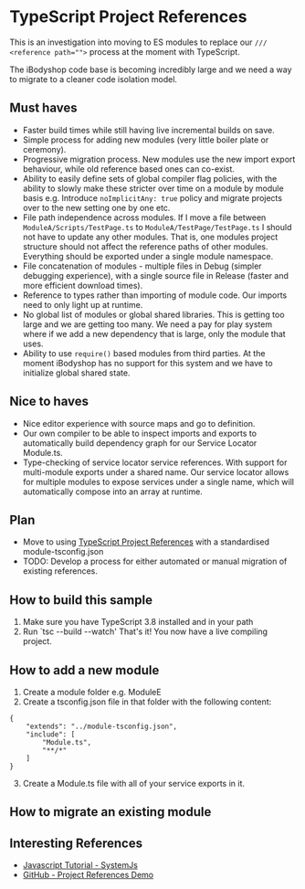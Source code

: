 # TypeScript Project References

This is an investigation into moving to ES modules to replace our `/// <reference path="">` process at the moment with TypeScript.

The iBodyshop code base is becoming incredibly large and we need a way to migrate to a cleaner code isolation model.

## Must haves
* Faster build times while still having live incremental builds on save.
* Simple process for adding new modules (very little boiler plate or ceremony).
* Progressive migration process. New modules use the new import export behaviour, while old reference based ones can co-exist.
* Ability to easily define sets of global compiler flag policies, with the ability to slowly make these stricter over time on a module by module basis e.g. Introduce `noImplicitAny: true` policy and migrate projects over to the new setting one by one etc.
* File path independence across modules. If I move a file between `ModuleA/Scripts/TestPage.ts` to `ModuleA/TestPage/TestPage.ts` I should not have to update any other modules. That is, one modules project structure should not affect the reference paths of other modules. Everything should be exported under a single module namespace.
* File concatenation of modules - multiple files in Debug (simpler debugging experience), with a single source file in Release (faster and more efficient download times). 
* Reference to types rather than importing of module code. Our imports need to only light up at runtime.
* No global list of modules or global shared libraries. This is getting too large and we are getting too many. We need a pay for play system where if we add a new dependency that is large, only the module that uses.
* Ability to use `require()` based modules from third parties. At the moment iBodyshop has no support for this system and we have to initialize global shared state.

## Nice to haves
* Nice editor experience with source maps and go to definition.
* Our own compiler to be able to inspect imports and exports to automatically build dependency graph for our Service Locator Module.ts.
* Type-checking of service locator service references. With support for multi-module exports under a shared name. Our service locator allows for multiple modules to expose services under a single name, which will automatically compose into an array at runtime.


## Plan
* Move to using [TypeScript Project References](https://www.typescriptlang.org/docs/handbook/project-references.html) with a standardised module-tsconfig.json
* TODO: Develop a process for either automated or manual migration of existing references.

## How to build this sample
1. Make sure you have TypeScript 3.8 installed and in your path
2. Run `tsc --build --watch'   That's it! You now have a live compiling project.

## How to add a new module
1. Create a module folder e.g. ModuleE
2. Create a tsconfig.json file in that folder with the following content:

```
{
    "extends": "../module-tsconfig.json",
    "include": [
        "Module.ts",
        "**/*"
    ]
}
```

3. Create a Module.ts file with all of your service exports in it.

## How to migrate an existing module


## Interesting References
* [Javascript Tutorial - SystemJs](https://www.youtube.com/watch?v=AmdKF2UhFzw)
* [GitHub - Project References Demo](https://github.com/RyanCavanaugh/project-references-demo)